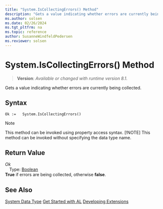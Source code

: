 ```yaml
---
title: "System.IsCollectingErrors() Method"
description: "Gets a value indicating whether errors are currently being collected."
ms.author: solsen
ms.date: 02/26/2024
ms.tgt_pltfrm: na
ms.topic: reference
author: SusanneWindfeldPedersen
ms.reviewer: solsen
---
```

[//]: # (START>DO_NOT_EDIT)
[//]: # (IMPORTANT:Do not edit any of the content between here and the END>DO_NOT_EDIT.)
[//]: # (Any modifications should be made in the .xml files in the ModernDev repo.)
# System.IsCollectingErrors() Method
> **Version**: _Available or changed with runtime version 8.1._

Gets a value indicating whether errors are currently being collected.


## Syntax
```AL
Ok :=   System.IsCollectingErrors()
```
> [!NOTE]
> This method can be invoked using property access syntax.
> [!NOTE]
> This method can be invoked without specifying the data type name.

## Return Value
*Ok*  
&emsp;Type: [Boolean](../boolean/boolean-data-type.md)  
**True** if errors are being collected, otherwise **false**.


[//]: # (IMPORTANT: END>DO_NOT_EDIT)
## See Also
[System Data Type](system-data-type.md)
[Get Started with AL](../../devenv-get-started.md)
[Developing Extensions](../../devenv-dev-overview.md)